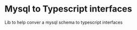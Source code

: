 # Mysql to Typescript interfaces



Lib to help conver a mysql schema to typescript interfaces







